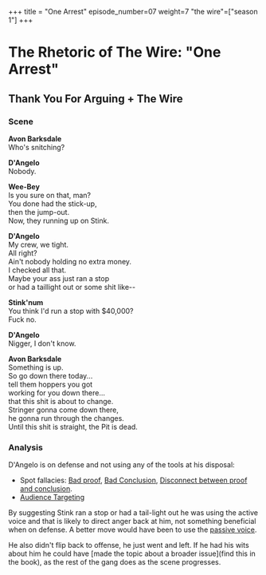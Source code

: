 +++
title = "One Arrest"
episode_number=07
weight=7
"the wire"=["season 1"]
+++


# The Rhetoric of The Wire: "One Arrest"
## Thank You For Arguing + The Wire
### Scene
**Avon Barksdale**  
Who's snitching?  
  
**D'Angelo**  
Nobody.  
  
**Wee-Bey**  
Is you sure on that, man?  
You done had the stick-up,  
then the jump-out.  
Now, they running up on Stink.  
  
**D'Angelo**  
My crew, we tight.  
All right?  
Ain't nobody holding no extra money.  
I checked all that.  
Maybe your ass just ran a stop  
or had a taillight out or some shit like--  
  
**Stink'num**  
You think I'd run a stop with $40,000?  
Fuck no.  
  
**D'Angelo**  
Nigger, I don't know.  
  
**Avon Barksdale**  
Something is up.  
So go down there today...  
tell them hoppers you got  
working for you down there...  
that this shit is about to change.  
Stringer gonna come down there,  
he gonna run through the changes.  
Until this shit is straight, the Pit is dead.  

### Analysis  
D'Angelo is on defense and not using any of the tools at his disposal: 
- Spot fallacies: [Bad proof](), [Bad Conclusion](), [Disconnect between proof and conclusion]().
- [Audience Targeting]()  
  
By suggesting Stink ran a stop or had a tail-light out he was using the active voice and that is likely to direct anger back at him, not something beneficial when on defense. A better move would have been to use the [passive voice]().  
  
He also didn't flip back to offense, he just went and left. If he had his wits about him he could have [made the topic about a broader issue](find this in the book), as the rest of the gang does as the scene progresses.  
  